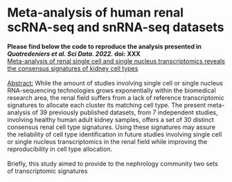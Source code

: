 # **Meta-analysis of human renal scRNA-seq and snRNA-seq datasets**
**Please find below the code to reproduce the analysis presented in _Quatredeniers et al. Sci Data. 2022._ doi: XXX**
<br />
[Meta-analysis of renal single cell and single nucleus transcriptomics reveals the consensus signatures of kidney cell types](https://github.com/MarceauQuatredeniers/Meta-analysis-of-renal-sc-sn-RNAseq) 
<br />
<br />
<ins>Abstract:</ins> While the amount of studies involving single cell or single nucleus RNA-sequencing technologies grows exponentially within the biomedical research area, the renal field suffers from a lack of reference transcriptomic signatures to allocate each cluster its matching cell type. The present meta-analysis of 39 previously published datasets, from 7 independent studies, involving healthy human adult kidney samples, offers a set of 30 distinct consensus renal cell type signatures. Using these signatures may assure the reliability of cell type identification in future studies involving single cell or single nucleus transcriptomics  in the renal field while improving the reproducibility in cell type allocation.
<br />
<br />
Briefly, this study aimed to provide to the nephrology community two sets of transcriptomic signatures

